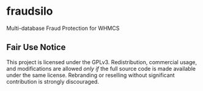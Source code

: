 # fraudsilo
Multi-database Fraud Protection for WHMCS

## Fair Use Notice
This project is licensed under the GPLv3. Redistribution, commercial usage, and modifications are allowed *only if* the full source code is made available under the same license. Rebranding or reselling without significant contribution is strongly discouraged.
